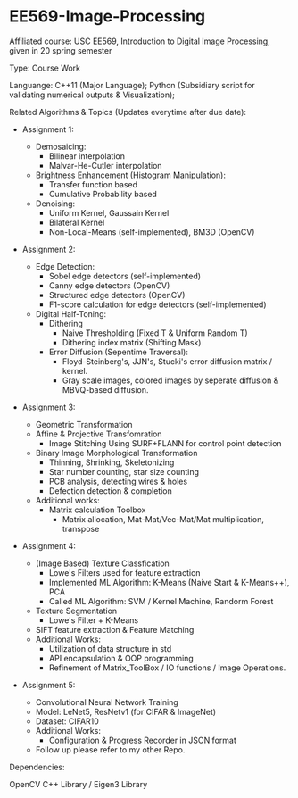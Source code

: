 # EE569-Image-Processing
Affiliated course: USC EE569, Introduction to Digital Image Processing, given in 20 spring semester

Type: Course Work

Languange: C++11  (Major Language); Python (Subsidiary script for validating numerical outputs & Visualization);

Related Algorithms & Topics (Updates everytime after due date):
  - Assignment 1:
    - Demosaicing:
      - Bilinear interpolation
      - Malvar-He-Cutler interpolation
    - Brightness Enhancement (Histogram Manipulation):
      - Transfer function based
      - Cumulative Probability based
    - Denoising:
      - Uniform Kernel, Gaussain Kernel
      - Bilateral Kernel
      - Non-Local-Means (self-implemented), BM3D (OpenCV)
  - Assignment 2:
    - Edge Detection:
      - Sobel edge detectors (self-implemented)
      - Canny edge detectors (OpenCV)
      - Structured edge detectors (OpenCV)
      - F1-score calculation for edge detectors (self-implemented)
    - Digital Half-Toning:
      - Dithering
        - Naive Thresholding (Fixed T & Uniform Random T)
        - Dithering index matrix (Shifting Mask)
      - Error Diffusion (Sepentime Traversal):
        - Floyd-Steinberg's, JJN's, Stucki's error diffusion matrix / kernel.
        - Gray scale images, colored images by seperate diffusion & MBVQ-based diffusion.
       
  - Assignment 3:
    - Geometric Transformation
    - Affine & Projective Transfomration
      - Image Stitching Using SURF+FLANN for control point detection
    - Binary Image Morphological Transformation
      - Thinning, Shrinking, Skeletonizing
      - Star number counting, star size counting
      - PCB analysis, detecting wires & holes
      - Defection detection & completion
    - Additional works:
      - Matrix calculation Toolbox
        - Matrix allocation, Mat-Mat/Vec-Mat/Mat multiplication, transpose

  - Assignment 4:
    - (Image Based) Texture Classfication
      - Lowe's Filters used for feature extraction
      - Implemented ML Algorithm: K-Means (Naive Start & K-Means++), PCA
      - Called ML Algorithm: SVM / Kernel Machine, Randorm Forest
    - Texture Segmentation
      - Lowe's Filter + K-Means
    - SIFT feature extraction & Feature Matching
    - Additional Works:
      - Utilization of data structure in std
      - API encapsulation & OOP programming
      - Refinement of Matrix_ToolBox / IO functions / Image Operations.

  - Assignment 5:
    - Convolutional Neural Network Training
    - Model: LeNet5, ResNetv1 (for CIFAR & ImageNet)
    - Dataset: CIFAR10
    - Additional Works:
      - Configuration & Progress Recorder in JSON format
    - Follow up please refer to my other Repo.

Dependencies:

  OpenCV C++ Library / Eigen3 Library
